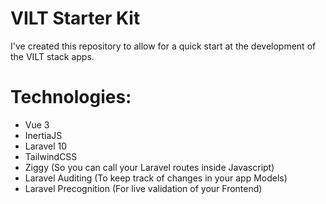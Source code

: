 # VILT Starter Kit

I've created this repository to allow for a quick start at the development of the VILT stack apps.

# Technologies:

- Vue 3
- InertiaJS
- Laravel 10
- TailwindCSS
- Ziggy (So you can call your Laravel routes inside Javascript)
- Laravel Auditing (To keep track of changes in your app Models)
- Laravel Precognition (For live validation of your Frontend)
